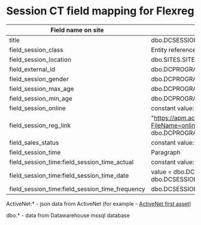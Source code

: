 # Session CT field mapping for Flexreg

|**Field name on site**|**Flexreg**|
| ------------- |-------------|
| title | dbo.DCSESSIONS.DCSESSIONNAME | 
| field_session_class | Entity reference to class (use value returned from generateClass())  |
| field_session_location | dbo.SITES.SITENAME for JOIN used dbo.DCPROGRAMS.SITE_ID |
| field_external_id | dbo.DCPROGRAMSESSIONS.DCPROGRAMSESSION_ID:dbo.DCPROGRAMSESSIONS.DCSESSION_ID|
| field_session_gender | dbo.DCPROGRAMS.GENDER (0 => 'coed', 1 => 'male', 2 => 'female')|
| field_session_max_age | dbo.DCPROGRAMS.AGESMAX |
| field_session_min_age | dbo.DCPROGRAMS.AGESMIN |
| field_session_online | constant value: "TRUE" | 
| field_session_reg_link | "https://apm.activecommunities.com/seattleymca/ActiveNet_Home?FileName=onlineDCProgramDetail.sdi&dcprogram_id=$id&online=true", where $id is dbo.DCPROGRAMS.DCPROGRAM_ID | 
| field_sales_status | constant value: "open" |  
| field_session_time | Paragraph | 
| field_session_time:field_session_time_actual | constant value: "TRUE" | 
| field_session_time:field_session_time_date | value = dbo.DCSESSIONS.BEGINNINGDATE + dbo.DCSESSIONS.BEGINNINGTIME; end_value = dbo.DCSESSIONS.ENDINGDATE + dbo.DCSESSIONS.ENDINGTIME  | 
| field_session_time:field_session_time_frequency | dbo.DCSESSIONS.WEEKDAYS (Example - 0100000, active day only monday) | 


ActiveNet:* - json data from ActiveNet (for example - [ActiveNet first asset](http://api.amp.active.com/v2/search?api_key=a293e4zcrk4spwfyw8fxnh9r&organization.organizationGuid=36f3a71e-0df6-4b3a-bc50-001f7e1d546b&current_page=1&per_page=1))

dbo.* - data from Datawarehouse mssql database